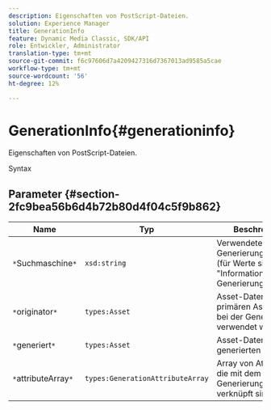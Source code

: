 ```yaml
---
description: Eigenschaften von PostScript-Dateien.
solution: Experience Manager
title: GenerationInfo
feature: Dynamic Media Classic, SDK/API
role: Entwickler, Administrator
translation-type: tm+mt
source-git-commit: f6c97606d7a4209427316d7367013ad9585a5cae
workflow-type: tm+mt
source-wordcount: '56'
ht-degree: 12%

---
```



# GenerationInfo{#generationinfo}

Eigenschaften von PostScript-Dateien.

Syntax

## Parameter {#section-2fc9bea56b6d4b72b80d4f04c5f9b862}

| Name | Typ | Beschreibung |
|---|---|---|
| `*`Suchmaschine`*` | `xsd:string` | Verwendete Generierungsmaschine (für Werte siehe &quot;Informationen zur Generierung&quot;). |
| `*`originator`*` | `types:Asset` | Asset-Datensatz des primären Assets, das bei der Generierung verwendet wird. |
| `*`generiert`*` | `types:Asset` | Asset-Datensatz des generierten Assets. |
| `*`attributeArray`*` | `types:GenerationAttributeArray` | Array von Attributen, die mit dem Generierungsprozess verknüpft sind. |

